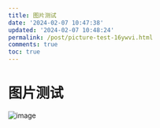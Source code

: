 ```yaml
---
title: 图片测试
date: '2024-02-07 10:47:38'
updated: '2024-02-07 10:48:24'
permalink: /post/picture-test-16ywvi.html
comments: true
toc: true
---
```


# 图片测试

​![image](assets/image-20240207104745-snyuntl.png)​

‍

